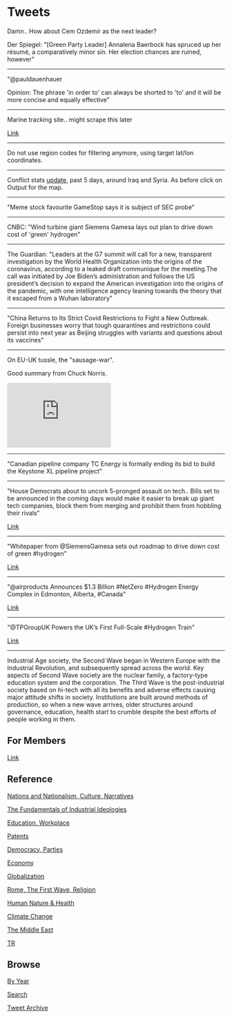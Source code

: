 # Tweets

Damn.. How about Cem Ozdemir as the next leader? 

Der Spiegel: "[Green Party Leader] Annalena Baerbock has spruced up
her résumé, a comparatively minor sin. Her election chances are
ruined, however"

---

"@pauldauenhauer

Opinion: The phrase 'in order to' can always be shorted to 'to' and it
will be more concise and equally effective"

---

Marine tracking site.. might scrape this later

[Link](https://www.vesselfinder.com/vessels?type=7&flag=US)

---

Do not use region codes for filtering anymore, using target lat/lon
coordinates. 

---

Conflict stats [update](2019/05/confstats.md#gdelt), past 5 days,
around Iraq and Syria. As before click on Output for the map.

---

"Meme stock favourite GameStop says it is subject of SEC probe"

---

CNBC: "Wind turbine giant Siemens Gamesa lays out plan to drive down
cost of 'green' hydrogen"

---

The Guardian: "Leaders at the G7 summit will call for a new,
transparent investigation by the World Health Organization into the
origins of the coronavirus, according to a leaked draft communique for
the meeting.The call was initiated by Joe Biden’s administration and
follows the US president’s decision to expand the American
investigation into the origins of the pandemic, with one intelligence
agency leaning towards the theory that it escaped from a Wuhan
laboratory"

---

"China Returns to Its Strict Covid Restrictions to Fight a New
Outbreak. Foreign businesses worry that tough quarantines and
restrictions could persist into next year as Beijing struggles with
variants and questions about its vaccines"

---

On EU-UK tussle, the "sausage-war".

Good summary from Chuck Norris. 

<iframe width="240"  src="https://www.youtube.com/embed/O9GDIyQ7mew?start=143&242" title="YouTube video player" frameborder="0" allow="accelerometer; autoplay; clipboard-write; encrypted-media; gyroscope; picture-in-picture" allowfullscreen></iframe>

---

"Canadian pipeline company TC Energy is formally ending its bid to
build the Keystone XL pipeline project"

---

"House Democrats about to uncork 5-pronged assault on tech.. Bills set
to be announced in the coming days would make it easier to break up
giant tech companies, block them from merging and prohibit them from
hobbling their rivals"

[Link](https://www.politico.com/news/2021/06/09/house-democrats-announce-tech-bills-492703)

---

"Whitepaper from @SiemensGamesa sets out roadmap to drive down cost of
green \#hydrogen"

[Link](https://bit.ly/353kIad)

---

"@airproducts Announces $1.3 Billion #NetZero #Hydrogen Energy Complex
in Edmonton, Alberta, \#Canada"

[Link](https://bit.ly/3itkbpT )

---

"@TPGroupUK Powers the UK’s First Full-Scale #Hydrogen Train"

[Link](https://bit.ly/3g8UXLY )

---

Industrial Age society, the Second Wave began in Western Europe with
the Industrial Revolution, and subsequently spread across the
world. Key aspects of Second Wave society are the nuclear family, a
factory-type education system and the corporation. The Third Wave is
the post-industrial society based on hi-tech with all its benefits and
adverse effects causing major attitude shifts in society. Institutions
are built around methods of production, so when a new wave arrives,
older structures around governance, education, health start to crumble
despite the best efforts of people working in them.

## For Members

[Link](https://thirdwave-members.herokuapp.com)

## Reference

[Nations and Nationalism, Culture, Narratives](/2013/02/nations-and-nationalism.md)

[The Fundamentals of Industrial Ideologies](/2011/04/fundamentals-of-industrial-ideologies.md)

[Education, Workplace](2017/09/education-workplace.md)

[Patents](/2018/09/patents.md)

[Democracy, Parties](/2016/11/democracy.md)

[Economy](/2018/05/economy.md)

[Globalization](/2018/09/globalization.md)

[Rome, The First Wave, Religion](/2017/12/rome.md)

[Human Nature & Health](/2020/07/human-nature.md)

[Climate Change](/2018/12/climate.md)

[The Middle East](/2019/07/middleeast.md)

[TR](../tr)

## Browse

[By Year](years.md)

[Search](search.html)

[Tweet Archive](/tweets/README.md)


